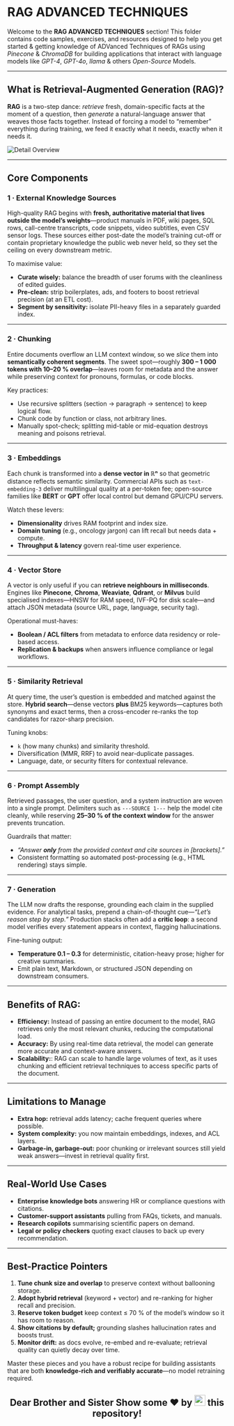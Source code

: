 # RAG ADVANCED TECHNIQUES

Welcome to the **RAG ADVANCED TECHNIQUES** section! This folder contains code samples, exercises, and resources designed to help you get started & getting knowledge of ADVanced Techniques of RAGs using *Pinecone* & *ChromaDB* for building applications that interact with language models like *GPT-4*, *GPT-4o*, *llama* & others *Open-Source* Models.

---

## What is Retrieval-Augmented Generation (RAG)?

**RAG** is a two-step dance: *retrieve* fresh, domain-specific facts at the moment of a question, then *generate* a natural-language answer that weaves those facts together.  Instead of forcing a model to “remember” everything during training, we feed it exactly what it needs, exactly when it needs it.

![Detail Overview](https://myapplication-logos.s3.ap-south-1.amazonaws.com/Detailed+Overview+RAG.jpg)

---

## Core Components

### 1 · External Knowledge Sources

High-quality RAG begins with **fresh, authoritative material that lives outside the model’s weights**—product manuals in PDF, wiki pages, SQL rows, call-centre transcripts, code snippets, video subtitles, even CSV sensor logs. These sources either post-date the model’s training cut-off or contain proprietary knowledge the public web never held, so they set the ceiling on every downstream metric.

To maximise value:

- **Curate wisely:** balance the breadth of user forums with the cleanliness of edited guides.  
- **Pre-clean:** strip boilerplates, ads, and footers to boost retrieval precision (at an ETL cost).  
- **Segment by sensitivity:** isolate PII-heavy files in a separately guarded index.

---

### 2 · Chunking

Entire documents overflow an LLM context window, so we *slice* them into **semantically coherent segments**. The sweet spot—roughly **300 – 1 000 tokens with 10–20 % overlap**—leaves room for metadata and the answer while preserving context for pronouns, formulas, or code blocks.

Key practices:

- Use recursive splitters (section → paragraph → sentence) to keep logical flow.  
- Chunk code by function or class, not arbitrary lines.  
- Manually spot-check; splitting mid-table or mid-equation destroys meaning and poisons retrieval.

---

### 3 · Embeddings

Each chunk is transformed into a **dense vector in ℝⁿ** so that geometric distance reflects semantic similarity. Commercial APIs such as `text-embedding-3` deliver multilingual quality at a per-token fee; open-source families like **BERT** or **GPT** offer local control but demand GPU/CPU servers.

Watch these levers:

- **Dimensionality** drives RAM footprint and index size.  
- **Domain tuning** (e.g., oncology jargon) can lift recall but needs data + compute.  
- **Throughput & latency** govern real-time user experience.

---

### 4 · Vector Store

A vector is only useful if you can **retrieve neighbours in milliseconds**. Engines like **Pinecone**, **Chroma**, **Weaviate**, **Qdrant**, or **Milvus** build specialised indexes—HNSW for RAM speed, IVF-PQ for disk scale—and attach JSON metadata (source URL, page, language, security tag).

Operational must-haves:

- **Boolean / ACL filters** from metadata to enforce data residency or role-based access.  
- **Replication & backups** when answers influence compliance or legal workflows.

---

### 5 · Similarity Retrieval

At query time, the user’s question is embedded and matched against the store. **Hybrid search**—dense vectors **plus** BM25 keywords—captures both synonyms and exact terms, then a cross-encoder re-ranks the top candidates for razor-sharp precision.

Tuning knobs:

- `k` (how many chunks) and similarity threshold.  
- Diversification (MMR, RRF) to avoid near-duplicate passages.  
- Language, date, or security filters for contextual relevance.

---

### 6 · Prompt Assembly

Retrieved passages, the user question, and a system instruction are woven into a single prompt. Delimiters such as `---SOURCE 1---` help the model cite cleanly, while reserving **25–30 % of the context window** for the answer prevents truncation.

Guardrails that matter:

- *“Answer **only** from the provided context and cite sources in \[brackets\].”*  
- Consistent formatting so automated post-processing (e.g., HTML rendering) stays simple.

---

### 7 · Generation

The LLM now drafts the response, grounding each claim in the supplied evidence. For analytical tasks, prepend a chain-of-thought cue—*“Let’s reason step by step.”* Production stacks often add a **critic loop**: a second model verifies every statement appears in context, flagging hallucinations.

Fine-tuning output:

- **Temperature 0.1 – 0.3** for deterministic, citation-heavy prose; higher for creative summaries.  
- Emit plain text, Markdown, or structured JSON depending on downstream consumers.

---

## Benefits of RAG:

- **Efficiency:** Instead of passing an entire document to the model, RAG retrieves only the most relevant chunks, reducing the computational load.
- **Accuracy:** By using real-time data retrieval, the model can generate more accurate and context-aware answers.
- **Scalability:**: RAG can scale to handle large volumes of text, as it uses chunking and efficient retrieval techniques to access specific parts of the document.

---

## Limitations to Manage

* **Extra hop:** retrieval adds latency; cache frequent queries where possible.  
* **System complexity:** you now maintain embeddings, indexes, and ACL layers.  
* **Garbage-in, garbage-out:** poor chunking or irrelevant sources still yield weak answers—invest in retrieval quality first.

---

## Real-World Use Cases

* **Enterprise knowledge bots** answering HR or compliance questions with citations.  
* **Customer-support assistants** pulling from FAQs, tickets, and manuals.  
* **Research copilots** summarising scientific papers on demand.  
* **Legal or policy checkers** quoting exact clauses to back up every recommendation.

---

## Best-Practice Pointers

1. **Tune chunk size and overlap** to preserve context without ballooning storage.  
2. **Adopt hybrid retrieval** (keyword + vector) and re-ranking for higher recall and precision.  
3. **Reserve token budget** keep context ≤ 70 % of the model’s window so it has room to reason.  
4. **Show citations by default;** grounding slashes hallucination rates and boosts trust.  
5. **Monitor drift:** as docs evolve, re-embed and re-evaluate; retrieval quality can quietly decay over time.

Master these pieces and you have a robust recipe for building assistants that are both **knowledge-rich and verifiably accurate**—no model retraining required.

<h2 align="center">
Dear Brother and Sister Show some ❤ by <img src="https://imgur.com/o7ncZFp.jpg" height=25px width=25px> this repository!
</h2>